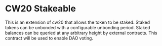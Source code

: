 # CW20 Stakeable

This is an extension of cw20 that allows the token to be staked. Staked tokens can be unbonded with a configurable unbonding period. Staked balances can be queried at any arbitrary height by external contracts. This contract will be used to enable DAO voting.